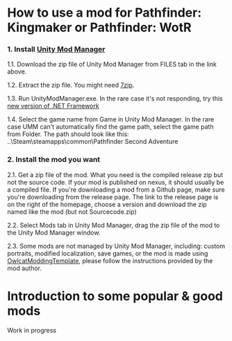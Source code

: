 # How to use a mod for Pathfinder: Kingmaker or Pathfinder: WotR

### 1. Install [Unity Mod Manager](https://www.nexusmods.com/site/mods/21)

1.1. Download the zip file of Unity Mod Manager from FILES tab in the link above. 

1.2. Extract the zip file. You might need [7zip](https://www.7-zip.org/). 

1.3. Run UnityModManager.exe. In the rare case it's not responding, try this [new version of .NET Framework](https://dotnet.microsoft.com/download/dotnet-framework/net472)

1.4. Select the game name from Game in Unity Mod Manager. In the rare case UMM can't automatically find the game path, select the game path from Folder. The path should look like this: ..\Steam\steamapps\common\Pathfinder Second Adventure

### 2. Install the mod you want

2.1. Get a zip file of the mod. What you need is the compiled release zip but not the source code. If your mod is published on nexus, it should usually be a compiled file. If you're downloading a mod from a Github page, make sure you're downloading from the release page. The link to the release page is on the right of the homepage, choose a version and download the zip named like the mod (but not  Sourcecode.zip)

2.2. Select Mods tab in Unity Mod Manager, drag the zip file of the mod to the Unity Mod Manager window.

2.3. Some mods are not managed by Unity Mod Manager, including: custom portraits, modified localization, save games, or the mod is made using [OwlcatModdingTemplate](https://github.com/OwlcatOpenSource/WrathModificationTemplate), please follow the instructions provided by the mod author. 

# Introduction to some popular & good mods

Work in progress

